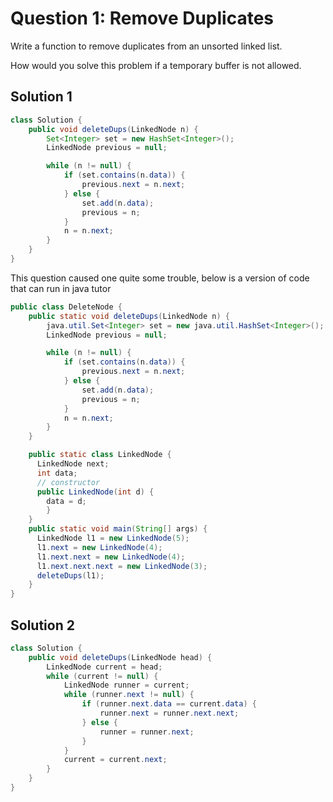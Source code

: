 # Question 1: Remove Duplicates

Write a function to remove duplicates from an unsorted linked list.

How would you solve this problem if a temporary buffer is not allowed.

## Solution 1

```java
class Solution {
    public void deleteDups(LinkedNode n) {
        Set<Integer> set = new HashSet<Integer>();
        LinkedNode previous = null;

        while (n != null) {
            if (set.contains(n.data)) {
                previous.next = n.next;
            } else {
                set.add(n.data);
                previous = n;
            }
            n = n.next;
        }
    }
}
```

This question caused one quite some trouble, below is a version of code that can run in java tutor

```java
public class DeleteNode {
    public static void deleteDups(LinkedNode n) {
        java.util.Set<Integer> set = new java.util.HashSet<Integer>();
        LinkedNode previous = null;

        while (n != null) {
            if (set.contains(n.data)) {
                previous.next = n.next;
            } else {
                set.add(n.data);
                previous = n;
            }
            n = n.next;
        }
    }

    public static class LinkedNode {
      LinkedNode next;
      int data;
      // constructor
      public LinkedNode(int d) {
        data = d;
        }
    }
    public static void main(String[] args) {
      LinkedNode l1 = new LinkedNode(5);
      l1.next = new LinkedNode(4);
      l1.next.next = new LinkedNode(4);
      l1.next.next.next = new LinkedNode(3);
      deleteDups(l1);
    }
}
```

## Solution 2

```java
class Solution {
    public void deleteDups(LinkedNode head) {
        LinkedNode current = head;
        while (current != null) {
            LinkedNode runner = current;
            while (runner.next != null) {
                if (runner.next.data == current.data) {
                    runner.next = runner.next.next;
                } else {
                    runner = runner.next;
                }
            }
            current = current.next;
        }
    }
}
```

